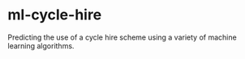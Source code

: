 # ml-cycle-hire
Predicting the use of a cycle hire scheme using a variety of machine learning algorithms.
